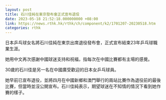```yaml
---
layout: post
title: 石川佳純在東京發布會正式宣布退伇
date: 2023-05-18 21:52:18.000000000 +08:00
link: https://news.rthk.hk/rthk/ch/component/k2/1701207-20230518.htm
categories: rthk
---
```


日本乒乓球女名將石川佳純在東京出席退役發布會，正式宣布結束23年乒乓球職業生涯。

她用中文再次感謝中國球迷支持和祝福，指每次在中國比賽都有主場的感覺。

30歲的石川佳是另一名在中國廣受歡迎的日本女乒乓球員。

她早前已宣布退役，並將四月在中國新鄉和澳門舉行的兩站比賽作為退役前的最後比賽，但當時並沒公開宣布。石川佳純表示，期望球迷在不知情的情況下看到她作賽的樣子。
